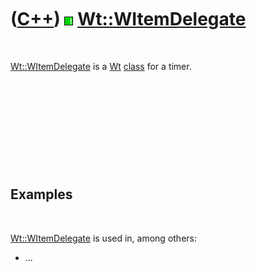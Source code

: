 



 

 

 

 

 

([C++](Cpp.htm)) ![Wt](PicWt.png) [Wt::WItemDelegate](CppWItemDelegate.htm)
===========================================================================

 

[Wt::WItemDelegate](CppWItemDelegate.htm) is a [Wt](CppWt.htm)
[class](CppClass.htm) for a timer.

 

 

 

 

 

Examples
--------

 

[Wt::WItemDelegate](CppWItemDelegate.htm) is used in, among others:

-   ...

 

 

 

 

 





 



